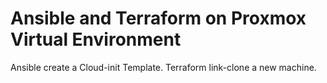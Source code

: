 # Ansible and Terraform on Proxmox Virtual Environment
Ansible create a Cloud-init Template.
Terraform link-clone a new machine.

